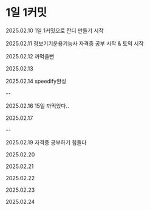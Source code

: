# 1일 1커밋
2025.02.10 1일 1커밋으로 잔디 만들기 시작

2025.02.11 정보기기운용기능사 자격증 공부 시작 & 토익 시작

2025.02.12 까먹을뻔

2025.02.13 

2025.02.14 speedify완성

--

2025.02.16 15일 까먹었다..

2025.02.17

--

2025.02.19 자격증 공부하기 힘들다

2025.02.20

2025.02.21

2025.02.22

2025.02.23

2025.02.24
